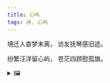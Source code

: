 ```yaml
---
title: 心屿
tags: 诗, 心屿
---
```


境迁人杳梦未离，
访友抚琴感旧迹。

纷繁汪洋留心屿，
苍茫四顾慰孤旗。

<details><summary>🖼️</summary>

![](writings/images/2015-04-04-19-12-xin-yu.JPG)

</details>


